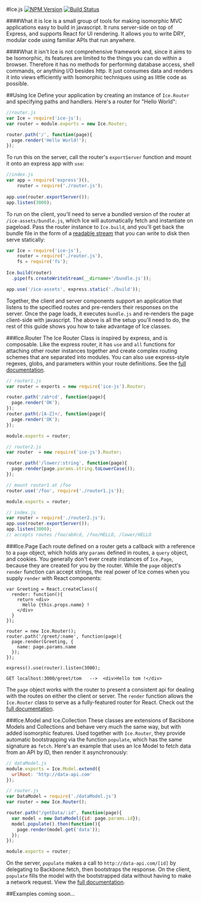 #Ice.js
[![NPM Version][npm-image]][npm-url]
[![Build Status][travis-image]][travis-url]

####What it is
Ice is a small group of tools for making isomorphic MVC applications easy to build in javascript. It runs server-side on top of Express, and supports React for UI rendering. It allows you to write DRY, modular code using familiar APIs that run anywhere.

####What it isn't
Ice is not comprehensive framework and, since it aims to be Isomorphic, its features are limited to the things you can do within a browser. Therefore it has no methods for performing database access, shell commands, or anything I/O besides http. It just consumes data and renders it into views efficiently with Isomorphic techniques using as little code as possible.

##Using Ice
Define your application by creating an instance of `Ice.Router` and specifying paths and handlers. Here's a router for "Hello World":
```javascript
//router.js
var Ice = require('ice-js');
var router = module.exports = new Ice.Router;

router.path('/', function(page){
  page.render('Hello World!');
});
```
To run this on the server, call the router's `exportServer` function and mount it onto an express app with `use`:
```javascript
//index.js
var app = require('express')(),
    router = require('./router.js');
    
app.use(router.exportServer());
app.listen(3000);
```
To run on the client, you'll need to serve a bundled version of the router at `/ice-assets/bundle.js`, which Ice will automatically fetch and instantiate on pageload. Pass the router instance to `Ice.build`, and you'll get back the bundle file in the form of a [readable stream](https://nodejs.org/api/stream.html#stream_class_stream_readable) that you can write to disk then serve statically:
```javascript
var Ice = require('ice-js'),
    router = require('./router.js'),
    fs = require('fs');
    
Ice.build(router)
  .pipe(fs.createWriteStream(__dirname+'/bundle.js'));

app.use('/ice-assets', express.static('./build'));
```
Together, the client and server components support an application that listens to the specified routes and pre-renders their responses on the server. Once the page loads, it executes `bundle.js` and re-renders the page client-side with javascript. The above is all the setup you'll need to do, the rest of this guide shows you how to take advantage of Ice classes.

###Ice.Router
The Ice Router Class is inspired by express, and is composable. Like the express router, it has `use` and `all` functions for attaching other router instances together and create complex routing schemes that are separated into modules. You can also use express-style regexes, globs, and parameters within your route definitions. See the [full documentation]().
```javascript
// router1.js
var router = exports = new require('ice-js').Router;

router.path('/ab*cd', function(page){
  page.render('OK');
});
router.path(/[A-Z]+/, function(page){
  page.render('OK');
});

module.exports = router;
```
```javascript
// router2.js
var router  = new require('ice-js').Router;

router.path('/lower/:string', function(page){
  page.render(page.params.string.toLowerCase());
});

// mount router1 at /foo
router.use('/foo', require('./router1.js'));

module.exports = router;
```
```javascript
// index.js
var router = require('./router2.js');
app.use(router.exportServer());
app.listen(3000);
// accepts routes /foo/abXcd, /foo/HELLO, /lower/HELLO
```

###Ice.Page
Each route defined on a router gets a callback with a reference to a `page` object, which holds any `params` defined in routes, a `query` object, and cookies. You generally don't ever create instances of `Ice.Page`, because they are created for you by the router. While the `page` object's `render` function can accept strings, the real power of Ice comes when you supply `render` with React components:

```
var Greeting = React.createClass({
  render: function(){
    return <div>
      Hello {this.props.name} !
    </div>
  }
});

router = new Ice.Router();
router.path('/greet/:name', function(page){
  page.render(Greeting, {
    name: page.params.name
  });
});

express().use(router).listen(3000);

```
```GET localhost:3000/greet/tom   -->  <div>Hello tom !</div>```

The `page` object works with the router to present a consistent api for dealing with the routes on either the client or server. The `render` function allows the `Ice.Router` class to serve as a fully-featured router for React. Check out the [full documentation]().

###Ice.Model and Ice.Collection
These classes are extensions of Backbone Models and Collections and behave very much the same way, but with added isomorphic features. Used together with `Ice.Router`, they provide automatic bootstrapping via the function `populate`, which has the same signature as `fetch`. Here's an example that uses an Ice Model to fetch data from an API by ID, then render it asynchronously:

```javascript
// dataModel.js
module.exports = Ice.Model.extend({
  urlRoot: 'http://data-api.com'
});
```
```javascript
// router.js
var DataModel = require('./dataModel.js')
var router = new Ice.Router();

router.path("/getData/:id", function(page){
  var model = new DataModel({id: page.params.id});
  model.populate().then(function(){
    page.render(model.get('data'));
  });
});

module.exports = router;
```
On the server, `populate` makes a call to `http://data-api.com/[id]` by delegating to Backbone.fetch, then bootstraps the response. On the client, `populate` fills the model with the bootstrapped data without having to make a network request. View the [full documentation]().

##Examples
coming soon...

[travis-image]: https://travis-ci.org/coltonTB/ice-js.svg?branch=master
[travis-url]: https://travis-ci.org/coltonTB/ice-js
[npm-image]: https://img.shields.io/npm/v/ice-js.svg
[npm-url]: https://npmjs.org/package/ice-js
